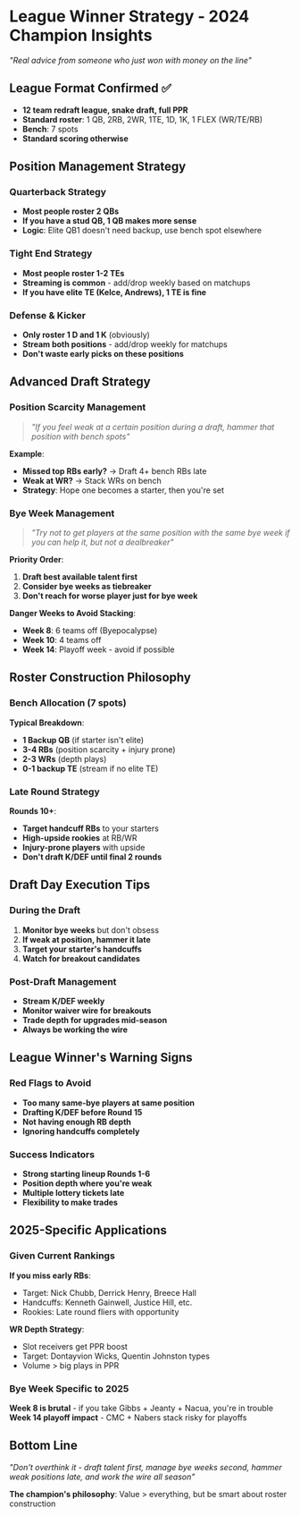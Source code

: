 # League Winner Strategy - 2024 Champion Insights
*"Real advice from someone who just won with money on the line"*

## League Format Confirmed ✅
- **12 team redraft league, snake draft, full PPR**
- **Standard roster**: 1 QB, 2RB, 2WR, 1TE, 1D, 1K, 1 FLEX (WR/TE/RB)
- **Bench**: 7 spots
- **Standard scoring otherwise**

## Position Management Strategy

### **Quarterback Strategy**
- **Most people roster 2 QBs**
- **If you have a stud QB, 1 QB makes more sense**
- **Logic**: Elite QB1 doesn't need backup, use bench spot elsewhere

### **Tight End Strategy**  
- **Most people roster 1-2 TEs**
- **Streaming is common** - add/drop weekly based on matchups
- **If you have elite TE (Kelce, Andrews), 1 TE is fine**

### **Defense & Kicker**
- **Only roster 1 D and 1 K** (obviously)
- **Stream both positions** - add/drop weekly for matchups
- **Don't waste early picks on these positions**

## Advanced Draft Strategy

### **Position Scarcity Management**
> *"If you feel weak at a certain position during a draft, hammer that position with bench spots"*

**Example**: 
- **Missed top RBs early?** → Draft 4+ bench RBs late
- **Weak at WR?** → Stack WRs on bench
- **Strategy**: Hope one becomes a starter, then you're set

### **Bye Week Management**
> *"Try not to get players at the same position with the same bye week if you can help it, but not a dealbreaker"*

**Priority Order**:
1. **Draft best available talent first**
2. **Consider bye weeks as tiebreaker**
3. **Don't reach for worse player just for bye week**

**Danger Weeks to Avoid Stacking**:
- **Week 8**: 6 teams off (Byepocalypse)
- **Week 10**: 4 teams off
- **Week 14**: Playoff week - avoid if possible

## Roster Construction Philosophy

### **Bench Allocation (7 spots)**
**Typical Breakdown**:
- **1 Backup QB** (if starter isn't elite)
- **3-4 RBs** (position scarcity + injury prone)  
- **2-3 WRs** (depth plays)
- **0-1 backup TE** (stream if no elite TE)

### **Late Round Strategy**
**Rounds 10+**:
- **Target handcuff RBs** to your starters
- **High-upside rookies** at RB/WR
- **Injury-prone players** with upside
- **Don't draft K/DEF until final 2 rounds**

## Draft Day Execution Tips

### **During the Draft**
1. **Monitor bye weeks** but don't obsess
2. **If weak at position, hammer it late**
3. **Target your starter's handcuffs**
4. **Watch for breakout candidates**

### **Post-Draft Management**
- **Stream K/DEF weekly**
- **Monitor waiver wire for breakouts**
- **Trade depth for upgrades mid-season**
- **Always be working the wire**

## League Winner's Warning Signs

### **Red Flags to Avoid**
- **Too many same-bye players at same position**
- **Drafting K/DEF before Round 15**
- **Not having enough RB depth**
- **Ignoring handcuffs completely**

### **Success Indicators**
- **Strong starting lineup Rounds 1-6**
- **Position depth where you're weak**
- **Multiple lottery tickets late**
- **Flexibility to make trades**

## 2025-Specific Applications

### **Given Current Rankings**
**If you miss early RBs**:
- Target: Nick Chubb, Derrick Henry, Breece Hall
- Handcuffs: Kenneth Gainwell, Justice Hill, etc.
- Rookies: Late round fliers with opportunity

**WR Depth Strategy**:
- Slot receivers get PPR boost
- Target: Dontayvion Wicks, Quentin Johnston types
- Volume > big plays in PPR

### **Bye Week Specific to 2025**
**Week 8 is brutal** - if you take Gibbs + Jeanty + Nacua, you're in trouble
**Week 14 playoff impact** - CMC + Nabers stack risky for playoffs

## Bottom Line
*"Don't overthink it - draft talent first, manage bye weeks second, hammer weak positions late, and work the wire all season"*

**The champion's philosophy**: Value > everything, but be smart about roster construction